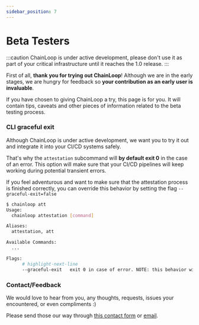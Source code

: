 ```yaml
---
sidebar_position: 7
---
```


# Beta Testers

:::caution
ChainLoop is under active development, please don't use it as part of your critical infrastructure until it reaches the 1.0 release.
:::

First of all, **thank you for trying out ChainLoop**! Although we are in the early stages, we are hungry for feedback so **your contribution as an early user is invaluable**.

If you have chosen to giving ChainLoop a try, this page is for you. It will contain tips, caveats and other pieces of information related to the beta testing process.

### CLI graceful exit

Although ChainLoop is under active development, we want you to try it out and integrate it into your CI/CD systems safely.

That's why the `attestation` subcommand will **by default exit 0** in the case of an error. This option will make sure that your CI/CD pipelines will keep working during potential transient errors.

If you feel adventurous and want to make sure that the attestation process is finished correctly, you can override this behavior by setting the flag `--graceful-exit=false`

```bash
$ chainloop att
Usage:
  chainloop attestation [command]

Aliases:
  attestation, att

Available Commands:
  ...

Flags:
      # highlight-next-line
      --graceful-exit   exit 0 in case of error. NOTE: this behavior will change once 1.0 is reached (default true)
```

### Contact/Feedback

We would love to hear from you, any thoughts, requests, issues your encountered, or even compliments :)

Please send those our way through [this contact form](https://us21.list-manage.com/contact-form?u=801f42b3abafc40b1a17c5f25&form_id=3f3bbfe15e6fcd4a60be9b966652cfd5) or [email](mailto:feedback@chainloop.dev).
